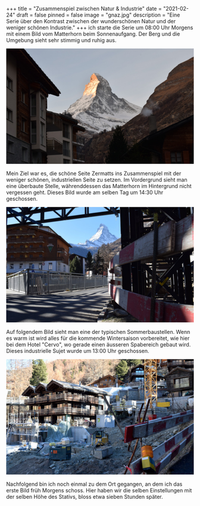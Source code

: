 +++
title = "Zusammenspiel zwischen Natur & Industrie"
date = "2021-02-24"
draft = false
pinned = false
image = "gnaz.jpg"
description = "Eine Serie über den Kontrast zwischen der wunderschönen Natur und der weniger schönen Industrie."
+++
ich starte die Serie um 08:00 Uhr Morgens mit einem Bild vom Matterhorn beim Sonnenaufgang. Der Berg und die Umgebung sieht sehr stimmig und ruhig aus.

![](matterhornschlecht.jpg)



Mein Ziel war es, die schöne Seite Zermatts ins Zusammenspiel mit der weniger schönen, industriellen Seite zu setzen. Im Vordergrund sieht man eine überbaute Stelle, währenddessen das Matterhorn im Hintergrund nicht vergessen geht. Dieses Bild wurde am selben Tag um 14:30 Uhr geschossen.

![](dsc_03.jpg)



Auf folgendem Bild sieht man eine der typischen Sommerbaustellen. Wenn es warm ist wird alles für die kommende Wintersaison vorbereitet, wie hier bei dem Hotel "Cervo", wo gerade einen äusseren Spabereich gebaut wird. Dieses industrielle Sujet wurde um 13:00 Uhr geschossen.



![](schmutz.jpg)

Nachfolgend bin ich noch einmal zu dem Ort gegangen, an dem ich das erste Bild früh Morgens schoss. Hier haben wir die selben Einstellungen mit der selben Höhe des Stativs, bloss etwa sieben Stunden später.

![]()